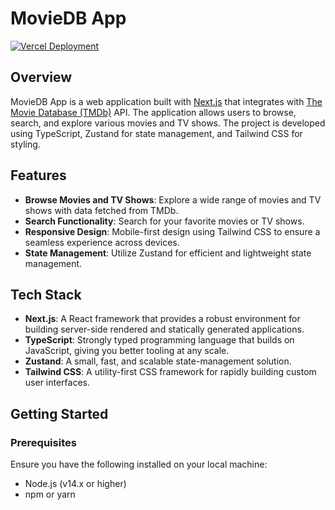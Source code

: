 # MovieDB App

[![Vercel Deployment](https://vercelbadge.vercel.app/api/moviedb-app-seven.vercel.app)](https://moviedb-app-seven.vercel.app)

## Overview

MovieDB App is a web application built with [Next.js](https://nextjs.org/) that integrates with [The Movie Database (TMDb)](https://www.themoviedb.org/) API. The application allows users to browse, search, and explore various movies and TV shows. The project is developed using TypeScript, Zustand for state management, and Tailwind CSS for styling.

## Features

- **Browse Movies and TV Shows**: Explore a wide range of movies and TV shows with data fetched from TMDb.
- **Search Functionality**: Search for your favorite movies or TV shows.
- **Responsive Design**: Mobile-first design using Tailwind CSS to ensure a seamless experience across devices.
- **State Management**: Utilize Zustand for efficient and lightweight state management.

## Tech Stack

- **Next.js**: A React framework that provides a robust environment for building server-side rendered and statically generated applications.
- **TypeScript**: Strongly typed programming language that builds on JavaScript, giving you better tooling at any scale.
- **Zustand**: A small, fast, and scalable state-management solution.
- **Tailwind CSS**: A utility-first CSS framework for rapidly building custom user interfaces.

## Getting Started

### Prerequisites

Ensure you have the following installed on your local machine:

- Node.js (v14.x or higher)
- npm or yarn
